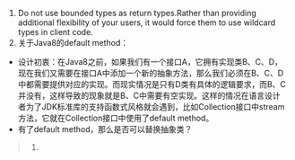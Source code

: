 1. Do not use bounded types as return types.Rather than providing additional flexibility of your users, it would force them to use wildcard types in client code.
2. 关于Java8的default method：
- 设计初衷：在Java8之前，如果我们有一个接口A，它拥有实现类B、C、D，现在我们又需要在接口A中添加一个新的抽象方法，那么我们必须在B、C、D中都需要提供对应的实现。而现实情况是只有D类有具体的逻辑要求，而B、C并没有，这样导致的现象就是B、C中需要有空实现。这样的情况在语言设计者为了JDK标准库的支持函数式风格就会遇到，比如Collection接口中stream方法，它就在Collection接口中使用了default method。
- 有了default method，那么是否可以替换抽象类？
> 1. 


<!--stackedit_data:
eyJoaXN0b3J5IjpbMTA1MjY1Mjg1LC01ODExMTc5NTUsMjA0MD
I5NzYyMl19
-->